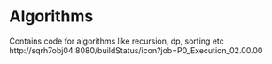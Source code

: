 # Algorithms
Contains code for algorithms like recursion, dp, sorting etc
http://sqrh7obj04:8080/buildStatus/icon?job=P0_Execution_02.00.00